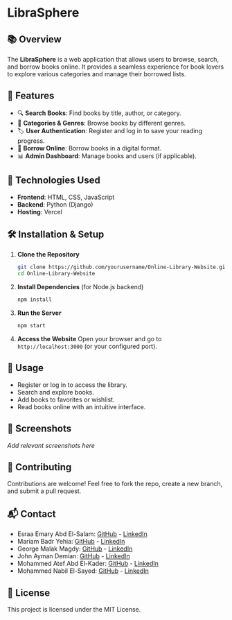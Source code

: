 # LibraSphere

## 📚 Overview
The **LibraSphere** is a web application that allows users to browse, search, and borrow books online. It provides a seamless experience for book lovers to explore various categories and manage their borrowed lists.

## 🌟 Features
- 🔍 **Search Books**: Find books by title, author, or category.
- 📂 **Categories & Genres**: Browse books by different genres.
- 🏷️ **User Authentication**: Register and log in to save your reading progress.
- 📖 **Borrow Online**: Borrow books in a digital format.
- 📊 **Admin Dashboard**: Manage books and users (if applicable).

## 🚀 Technologies Used
- **Frontend**: HTML, CSS, JavaScript
- **Backend**: Python (Django)
- **Hosting**: Vercel

## 🛠️ Installation & Setup
1. **Clone the Repository**
   ```sh
   git clone https://github.com/yourusername/Online-Library-Website.git
   cd Online-Library-Website
   ```
2. **Install Dependencies** (for Node.js backend)
   ```sh
   npm install
   ```
3. **Run the Server**
   ```sh
   npm start
   ```
4. **Access the Website**
   Open your browser and go to `http://localhost:3000` (or your configured port).

## 📜 Usage
- Register or log in to access the library.
- Search and explore books.
- Add books to favorites or wishlist.
- Read books online with an intuitive interface.

## 🎨 Screenshots
_Add relevant screenshots here_

## 🤝 Contributing
Contributions are welcome! Feel free to fork the repo, create a new branch, and submit a pull request.

## 📬 Contact
- Esraa Emary Abd El-Salam: [GitHub](https://github.com/esraa-emary) - [LinkedIn](https://www.linkedin.com/in/esraa-emary-b372b8303/)
- Mariam Badr Yehia: [GitHub](https://github.com/Mariam-Badr-MB) - [LinkedIn](https://www.linkedin.com/in/mariambadr13/)
- George Malak Magdy:  [GitHub](https://github.com/GeorgeMalakM) - [LinkedIn](https://www.linkedin.com/in/george-malak204/)
- John Ayman Demian:  [GitHub](https://github.com/Johnayman1) - [LinkedIn](https://www.linkedin.com/in/john-ayman-aa30842b7/)
- Mohammed Atef Abd El-Kader: [GitHub](https://github.com/Mohammed-3tef) - [LinkedIn](https://www.linkedin.com/in/mohammed-atef-b0a408299/)
- Mohammed Nabil El-Sayed: [GitHub](https://github.com/mohamednabil75) - [LinkedIn](https://www.linkedin.com/in/mohamed-nabil-196869326/)

## 📜 License
This project is licensed under the MIT License.


